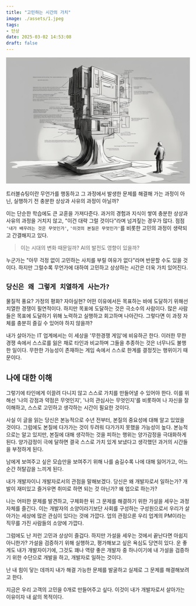 ```yaml
---
title: "고민하는 시간의 가치"
image: ./assets/1.jpeg
tags:
- 단상
date: 2025-03-02 14:53:08
draft: false
---
```


![hero](./assets/1.jpeg)

트러블슈팅이란 무언가를 행동하고 그 과정에서 발생한 문제를 해결해 가는 과정이 아닌, 실행하기 전 충분한 상상과 사유의 과정이 아닐까?

이는 단순한 학습에도 큰 교훈을 가져다준다. 과거의 경험과 지식이 쌓여 충분한 상상과 사유의 과정을 거치지 않고, "이건 대략 그럴 것이다"라며 넘겨짚는 경우가 많다. 점점 `'내가 배우려는 것은 무엇인가'`, `'이것의 본질은 무엇인가'`를 비롯한 고민의 과정이 생략되고 간결해지고 있다.

> 이는 시대의 변화 때문일까? AI의 발전도 영향이 있을까?

누군가는 "아무 걱정 없이 고민하는 사치를 부릴 여유가 없다"라며 반문할 수도 있을 것이다. 하지만 그럴수록 무언가에 대하여 고민하고 상상하는 시간은 더욱 가치 있어진다.

## `당신은 왜 그렇게 치열하게 사는가?`

물질적 풍요? 가정의 평화? 자아실현? 어떤 이유에서든 목표하는 바에 도달하기 위해선 치열한 경쟁이 필연적이다. 하지만 목표에 도달하는 것은 극소수의 사람이다. 많은 사람들은 목표에 도달하기 위해 노력하고 실행하고 회고하며 나아간다. 그렇다면 이 과정 자체를 충분히 즐길 수 있어야 하지 않을까?

내가 살아가는 IT 업계에서는 이 세상을 '무한경쟁 게임'에 비유하곤 한다. 이러한 무한경쟁 속에서 스스로를 잃은 채로 타인과 비교하며 그들을 추종하는 것은 너무나도 불행한 일이다. 무한한 가능성이 존재하는 게임 속에서 스스로 한계를 결정짓는 행위이기 때문이다.

## 나에 대한 이해

그렇기에 타인에게 이끌려 다니지 않고 스스로 가치를 만들어낼 수 있어야 한다. 이를 위해선 '나의 강점과 약점은 무엇인지', '나의 관심사는 무엇인지'를 비롯하여 나 자신을 잘 이해하고, 스스로 고민하고 생각하는 시간이 필요한 것이다.

사실 이 글을 읽는 당신은 본능적으로 수년 전부터, 본질의 중요성에 대해 알고 있었을 것이다. 그럼에도 본질에 다가가는 것이 두려워 다가가지 못했을 가능성이 높다.
본능적으로는 알고 있지만, 본질에 대해 생각하는 것을 피하는 행위는 양가감정을 극대화하게 된다. 양가감정이 극에 달하면 결국 스스로 가치 있게 보냈다고 생각했던 과거의 시간들을 부정하게 된다.

남에게 보여주고 싶은 모습만을 보여주기 위해 나를 숨길수록 나에 대해 잃어가고, 어느 순간 허탈감을 느끼게 된다.

내가 개발자이니 개발자로서의 관점을 말해보겠다. 당신은 왜 개발자로서 일하는가? 개발이 재미있고 즐거우면 취미로 하면 되는 것 아닌가? 왜 업으로 하는가?

나는 어떠한 문제를 발견하고, 구체화한 뒤 그 문제를 해결하기 위한 가설을 세우는 과정 자체를 즐긴다. 이는 개발자의 소양이라기보단 사회를 구성하는 구성원으로서 우리가 살아가는 세상에 많은 관심이 있다는 것에 가깝다. 업의 관점으론 우리 업계의 PM이라는 직무를 가진 사람들의 소양에 가깝다.

그럼에도 난 저런 고민과 상상이 즐겁다. 하지만 가설을 세우는 것에서 끝난다면 아쉽지 아니한가? 가설을 검증하기 위해 실행하고, 평가해보고 싶은 욕심도 당연히 있다. 운 좋게도 내가 개발자이기에, 그것도 꽤나 역량 좋은 개발자 중 하나이기에 내 가설을 검증하기 위한 수단으로 개발을 하고, 개발자로 일하는 것이다.

난 내 힘이 닿는 데까지 내가 해결 가능한 문제를 발굴하고 실제로 그 문제를 해결해보려고 한다.

지금은 우리 고객의 고민을 0개로 만들어주고 싶다. 이것이 내가 개발자로서 살아가는 이유이자 내 삶의 목적이다.​​​​​​​​​​​​​​​​
